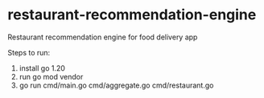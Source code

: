 # restaurant-recommendation-engine
Restaurant recommendation engine for food delivery app

Steps to run:
1. install go 1.20
2. run go mod vendor
3. go run cmd/main.go cmd/aggregate.go cmd/restaurant.go